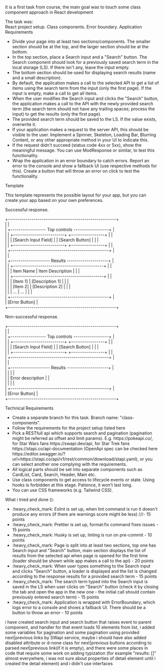 
It is a first task from course, the main goal was to touch some class component approach in React development

The task was:
<br>
React project setup. Class components. Error boundary.
Application Requirements

<ul>
    <li>
        Divide your page into at least two sections/components. The smaller section should be at the top, and the larger section should be at the bottom.
    </li>
    <li>
        In the top section, place a Search input and a "Search" button. The Search component should look for a previously saved search term in the local storage (LS). If there isn't any, leave the input empty.
    </li>
        <li>
        The bottom section should be used for displaying search results (name and a small description).
    </li>
    <li>
        By default, the application makes a call to the selected API to get a list of items using the search term from the input (only the first page). If the input is empty, make a call to get all items.
    </li>
    <li>
        When the user modifies the Search input and clicks the "Search" button, the application makes a call to the API with the newly provided search term (the search term should not have any trailing spaces; process the input) to get the results (only the first page).
    </li>
    <li>
        The provided search term should be saved to the LS. If the value exists, overwrite it.
    </li>
    <li>
        If your application makes a request to the server API, this should be visible to the user. Implement a Spinner, Skeleton, Loading Bar, Blurring Content, or any other appropriate method in your UI to indicate this.
    </li>
    <li>
        If the request didn't succeed (status code 4xx or 5xx), show the meaningful message. You can use ModResponse or similar, to test this functionality.
    </li>
    <li>
        Wrap the application in an error boundary to catch errors. Report an error to the console and show a fallback UI (use respective methods for this). Create a button that will throw an error on click to test the functionality.
    </li>
</ul>
    
    

Template

This template represents the possible layout for your app, but you can create your app based on your own preferences.

Successful response.

+-------------------------------------------------------+<br>
|                                                       |<br>
|  +------------------ Top controls ------------------+ |<br>
|  | +--------------------------+ +-----------------+ | |<br>
|  | | [Search Input Field]     | | [Search Button] | | |<br>
|  | +--------------------------+ +-----------------+ | |<br>
|  +--------------------------------------------------+ |<br>
|                                                       |<br>
|  +-------------------- Results ---------------------+ |<br>
|  | +----------------------------------------------+ | |<br>
|  | | Item Name  | Item Description                | | |<br>
|  | +----------------------------------------------+ | |<br>
|  | | [Item 1]   | [Description 1]                 | | |<br>
|  | | [Item 2]   | [Description 2]                 | | |<br>
|  | | ...        | ...                             | | |<br>
|  +--------------------------------------------------+ |<br>
|                                       [Error Button]  |<br>
+-------------------------------------------------------+<br>

Non-successful response.

+-------------------------------------------------------+<br>
|                                                       |<br>
|  +------------------ Top controls ------------------+ |<br>
|  | +--------------------------+ +-----------------+ | |<br>
|  | | [Search Input Field]     | | [Search Button] | | |<br>
|  | +--------------------------+ +-----------------+ | |<br>
|  +--------------------------------------------------+ |<br>
|                                                       |<br>
|  +-------------------- Results ---------------------+ |<br>
|  |                                                  | |<br>
|  |                 Error description                | |<br>
|  |                                                  | |<br>
|  +--------------------------------------------------+ |<br>
|                                       [Error Button]  |<br>
+-------------------------------------------------------+<br>

Technical Requirements
<ul>
    <li>Create a separate branch for this task. Branch name: "class-components".</li>
    <li>Follow the requirements for the project setup listed here</li>
    <li>Pick a RESTfull api which supports search and pagination (pagination might be referred as offset and limit params). E.g. https://pokeapi.co/, for Star Wars fans https://swapi.dev/api, for Star Trek fans https://stapi.co/api-documentation (OpenApi spec can be checked here https://editor.swagger.io/?url=https://stapi.co/api/v1/rest/common/download/stapi.yaml), or you can select another one complying with the requirements.</li>
    <li>All logical parts should be set into separate components such as CardList, Card, Search, Header, Main etc.</li>
    <li>Use class components to get access to lifecycle events or state. Using hooks is forbidden at this stage. Patience, it won't last long.</li>
    <li>You can use CSS frameworks (e.g. Tailwind CSS).</li>
</ul>   



What i tried and done ():
<ul>
    <li>
        :heavy_check_mark: Eslint is set up, when lint command is run it doesn't produce any errors (if there are warnings score might be less) ///- 15 points
    </li>
    <li>
        :heavy_check_mark: Prettier is set up, format:fix command fixes issues - 15 points
    </li>
    <li>
        :heavy_check_mark: Husky is set up, linting is run on pre-commit - 10 points
    </li>
    <li>
        :heavy_check_mark: Page is split into at least two sections, top one has Search input and "Search" button, main section displays the list of results from the selected api when page is opened for the first time (loader should be shown while app makes a call to the api) - 20 points
    </li>
    <li>
        :heavy_check_mark: When user types something to the Search input and clicks "Search" button, a loader is displayed and the list is changed according to the response results for a provided search term - 15 points
    </li>
    <li>
        :heavy_check_mark: The search term typed into the Search input is saved in the LS when user clicks on "Search" button (check it by closing the tab and open the app in the new one - the initial call should contain previously entered search term) - 15 points
    </li>
    <li>
        :heavy_check_mark: Application is wrapped with ErrorBoundary, which logs error to a console and shows a fallback UI. There should be a button to throw an error - 10 points
    </li>
</ul>

  i have created search input and search button that raises event to parent component, and handler for that event loads 10 elements from list, i added some variables for pagination and some pagination using provided next|previous links by SWapi service, maybe i should have also added disabled attribute or d-none class for next|previous buttons according to parsed next|previous link(if it is empty), and there were some places in code that require some work on adding typization (for example "results: []" almost everywhere, i was not sure about properties of detail element until i created the detail element) and i didn't use interfaces
